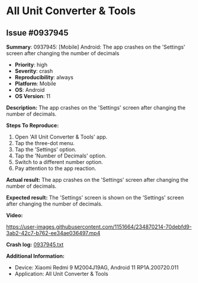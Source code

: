 # All Unit Converter & Tools

## Issue #0937945

**Summary**: 0937945: [Mobile] Android: The app crashes on the 'Settings' screen after changing the number of decimals

- **Priority**: high
- **Severity**: crash
- **Reproducibility**: always
- **Platform**: Mobile
- **OS**: Android
- **OS Version**: 11

**Description:** The app crashes on the 'Settings' screen after changing the number of decimals.

**Steps To Reproduce:**

1. Open 'All Unit Converter & Tools' app.
2. Tap the three-dot menu.
3. Tap the 'Settings' option.
4. Tap the 'Number of Decimals' option.
5. Switch to a different number option.
6. Pay attention to the app reaction.

**Actual result:** The app crashes on the 'Settings' screen after changing the number of decimals.

**Expected result:** The 'Settings' screen is shown on the 'Settings' screen after changing the number of decimals.

**Video:**

https://user-images.githubusercontent.com/1151664/234870214-70debfd9-3ab2-42c7-b762-ee34ae036497.mp4

**Crash log:** [0937945.txt](0937945.txt)

**Additional Information:**

- Device: Xiaomi Redmi 9 M2004J19AG, Android 11 RP1A.200720.011
- Application: All Unit Converter & Tools

